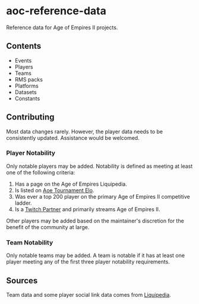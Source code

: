 # aoc-reference-data

Reference data for Age of Empires II projects.

## Contents

- Events
- Players
- Teams
- RMS packs
- Platforms
- Datasets
- Constants

## Contributing

Most data changes rarely. However, the player data needs to be consistently updated. Assistance would be welcomed.

### Player Notability

Only notable players may be added. Notability is defined as meeting at least one of the following criteria:

1. Has a page on the Age of Empires Liquipedia.
1. Is listed on [Aoe Tournament Elo](https://aoe-elo.com/).
1. Was ever a top 200 player on the primary Age of Empires II competitive ladder.
1. Is a [Twitch Partner](https://www.twitch.tv/p/partners/) and primarily streams Age of Empires II.

Other players may be added based on the maintainer's discretion for the benefit of the community at large.

### Team Notability

Only notable teams may be added. A team is notable if it has at least one player meeting any of the first three player notability requirements.

## Sources

Team data and some player social link data comes from [Liquipedia](https://liquipedia.net/ageofempires/Main_Page).
